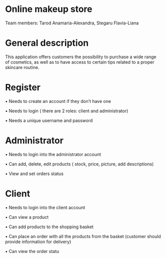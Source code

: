 # Online makeup store 
Team members: Tarod Anamaria-Alexandra, Stegaru Flavia-Liana

# General description 

This application offers customers the possibility to purchase a wide range of 
cosmetics, as well as to have access to certain tips related to a proper 
skincare routine.

# Register

• Needs to create an account if they don’t have one

• Needs to login ( there are 2 roles: client and administrator)

• Needs a unique username and password

# Administrator 

• Needs to login into the administrator account 

• Can add, delete, edit products ( stock, price, picture, add descriptions)

• View and set orders status

# Client 

• Needs to login into the client account

• Can view a product

• Can add products to the shopping basket

• Can place an order with all the products from the basket (customer should 
provide information for delivery)

• Can view the order statu

